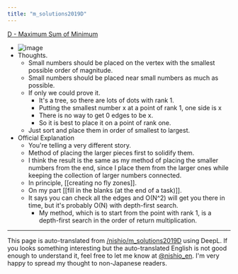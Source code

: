```yaml
---
title: "m_solutions2019D"
---
```


[D - Maximum Sum of Minimum](https://atcoder.jp/contests/m-solutions2019/tasks/m_solutions2019_d)
- ![image](https://gyazo.com/f834dc866fa9261fabb4587700813ecb/thumb/1000)
- Thoughts.
    - Small numbers should be placed on the vertex with the smallest possible order of magnitude.
    - Small numbers should be placed near small numbers as much as possible.
    - If only we could prove it.
        - It's a tree, so there are lots of dots with rank 1.
        - Putting the smallest number x at a point of rank 1, one side is x
        - There is no way to get 0 edges to be x.
        - So it is best to place it on a point of rank one.
    - Just sort and place them in order of smallest to largest.
- Official Explanation
    - You're telling a very different story.
    - Method of placing the larger pieces first to solidify them.
    - I think the result is the same as my method of placing the smaller numbers from the end, since I place them from the larger ones while keeping the collection of larger numbers connected.
    - In principle, [[creating no fly zones]].
    - On my part [[fill in the blanks (at the end of a task)]].
    - It says you can check all the edges and O(N^2) will get you there in time, but it's probably O(N) with depth-first search.
        - My method, which is to start from the point with rank 1, is a depth-first search in the order of return multiplication.

---
This page is auto-translated from [/nishio/m_solutions2019D](https://scrapbox.io/nishio/m_solutions2019D) using DeepL. If you looks something interesting but the auto-translated English is not good enough to understand it, feel free to let me know at [@nishio_en](https://twitter.com/nishio_en). I'm very happy to spread my thought to non-Japanese readers.